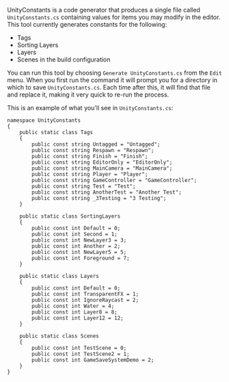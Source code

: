 UnityConstants is a code generator that produces a single file called `UnityConstants.cs` containing values for items you may modify in the editor. This tool currently generates constants for the following:

- Tags
- Sorting Layers
- Layers
- Scenes in the build configuration

You can run this tool by choosing `Generate UnityConstants.cs` from the `Edit` menu. When you first run the command it will prompt you for a directory in which to save `UnityConstants.cs`. Each time after this, it will find that file and replace it, making it very quick to re-run the process.

This is an example of what you'll see in `UnityConstants.cs`:

    namespace UnityConstants
    {
        public static class Tags
        {
            public const string Untagged = "Untagged";
            public const string Respawn = "Respawn";
            public const string Finish = "Finish";
            public const string EditorOnly = "EditorOnly";
            public const string MainCamera = "MainCamera";
            public const string Player = "Player";
            public const string GameController = "GameController";
            public const string Test = "Test";
            public const string AnotherTest = "Another Test";
            public const string _3Testing = "3 Testing";
        }

        public static class SortingLayers
        {
            public const int Default = 0;
            public const int Second = 1;
            public const int NewLayer3 = 3;
            public const int Another = 2;
            public const int NewLayer5 = 5;
            public const int Foreground = 7;
        }

        public static class Layers
        {
            public const int Default = 0;
            public const int TransparentFX = 1;
            public const int IgnoreRaycast = 2;
            public const int Water = 4;
            public const int Layer8 = 8;
            public const int Layer12 = 12;
        }

        public static class Scenes
        {
            public const int TestScene = 0;
            public const int TestScene2 = 1;
            public const int GameSaveSystemDemo = 2;
        }
    }
